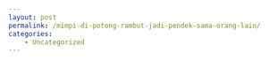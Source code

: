 ```yaml
---
layout: post
permalink: /mimpi-di-potong-rambut-jadi-pendek-sama-orang-lain/
categories:
    - Uncategorized
---
```



